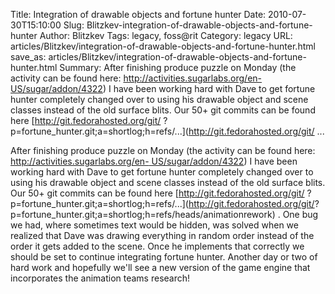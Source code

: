 Title: Integration of drawable objects and fortune hunter
Date: 2010-07-30T15:10:00
Slug: Blitzkev-integration-of-drawable-objects-and-fortune-hunter
Author: Blitzkev
Tags: legacy, foss@rit
Category: legacy
URL: articles/Blitzkev/integration-of-drawable-objects-and-fortune-hunter.html
save_as: articles/Blitzkev/integration-of-drawable-objects-and-fortune-hunter.html
Summary: After finishing produce puzzle on Monday (the activity can be found here: [http://activities.sugarlabs.org/en- US/sugar/addon/4322](http://activities.sugarlabs.org/en-US/sugar/addon/4322)) I have been working hard with Dave to get fortune hunter completely changed over to using his drawable object and scene classes instead of the old surface blits. Our 50+ git commits can be found here [http://git.fedorahosted.org/git/ ?p=fortune_hunter.git;a=shortlog;h=refs/...](http://git.fedorahosted.org/git/ ... 

After finishing produce puzzle on Monday (the activity can be found here:
[http://activities.sugarlabs.org/en-
US/sugar/addon/4322](http://activities.sugarlabs.org/en-US/sugar/addon/4322))
I have been working hard with Dave to get fortune hunter completely changed
over to using his drawable object and scene classes instead of the old surface
blits. Our 50+ git commits can be found here [http://git.fedorahosted.org/git/
?p=fortune_hunter.git;a=shortlog;h=refs/...](http://git.fedorahosted.org/git/?
p=fortune_hunter.git;a=shortlog;h=refs/heads/animationrework) . One bug we
had, where sometimes text would be hidden, was solved when we realized that
Dave was drawing everything in random order instead of the order it gets added
to the scene. Once he implements that correctly we should be set to continue
integrating fortune hunter. Another day or two of hard work and hopefully
we'll see a new version of the game engine that incorporates the animation
teams research!

